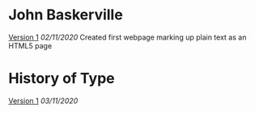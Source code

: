 John Baskerville
================
[Version 1](https://laurengilmoreixd.github.io/john_baskerville/baskerville01.html)
*02/11/2020*
Created first webpage marking up plain text as an HTML5 page












History of Type
===============
[Version 1](https://laurengilmoreixd.github.io/john_baskerville/brief_history_of_type01)
*03/11/2020*